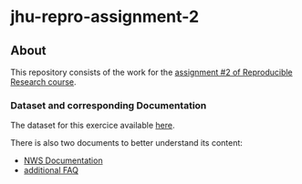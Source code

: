 # jhu-repro-assignment-2

## About
This repository consists of the work for the [assignment #2 of Reproducible Research course](https://www.coursera.org/learn/reproducible-research/peer/OMZ37/course-project-2).

### Dataset and corresponding Documentation
The dataset for this exercice available 
[here](https://d396qusza40orc.cloudfront.net/repdata%2Fdata%2FStormData.csv.bz2).

There is also two documents to better understand its content:

* [NWS Documentation](https://d396qusza40orc.cloudfront.net/repdata%2Fpeer2_doc%2Fpd01016005curr.pdf)
* [additional FAQ](https://d396qusza40orc.cloudfront.net/repdata%2Fpeer2_doc%2FNCDC%20Storm%20Events-FAQ%20Page.pdf)
